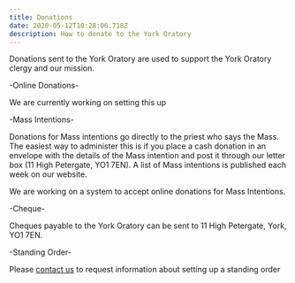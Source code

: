 ```yaml
---
title: Donations
date: 2020-05-12T10:28:06.718Z
description: How to donate to the York Oratory
---
```

Donations sent to the York Oratory are used to support the York Oratory clergy and our mission.

\-Online Donations-

We are currently working on setting this up

\-Mass Intentions-

Donations for Mass intentions go directly to the priest who says the Mass.  The easiest way to administer this is if you place a cash donation in an envelope with the details of the Mass intention and post it through our letter box (11 High Petergate, YO1 7EN).
A list of Mass intentions is published each week on our website.

We are working on a system to accept online donations for Mass Intentions.

\-Cheque-

Cheques payable to the York Oratory can be sent to 11 High Petergate, York, YO1 7EN.

\-Standing Order-

Please [contact us](https://yorkoratory.com/contact) to request information about setting up a standing order
